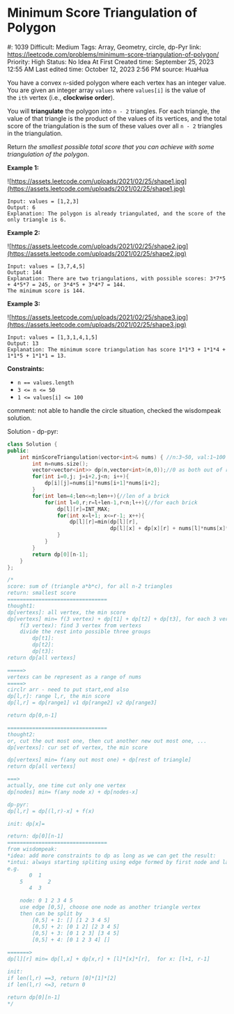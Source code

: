 # Minimum Score Triangulation of Polygon

#: 1039
Difficult: Medium
Tags: Array, Geometry, circle, dp-Pyr
link: https://leetcode.com/problems/minimum-score-triangulation-of-polygon/
Priority: High
Status: No Idea At First
Created time: September 25, 2023 12:55 AM
Last edited time: October 12, 2023 2:56 PM
source: HuaHua

You have a convex `n`-sided polygon where each vertex has an integer value. You are given an integer array `values` where `values[i]` is the value of the `ith` vertex (i.e., **clockwise order**).

You will **triangulate** the polygon into `n - 2` triangles. For each triangle, the value of that triangle is the product of the values of its vertices, and the total score of the triangulation is the sum of these values over all `n - 2` triangles in the triangulation.

Return *the smallest possible total score that you can achieve with some triangulation of the polygon*.

**Example 1:**

![https://assets.leetcode.com/uploads/2021/02/25/shape1.jpg](https://assets.leetcode.com/uploads/2021/02/25/shape1.jpg)

```
Input: values = [1,2,3]
Output: 6
Explanation: The polygon is already triangulated, and the score of the only triangle is 6.

```

**Example 2:**

![https://assets.leetcode.com/uploads/2021/02/25/shape2.jpg](https://assets.leetcode.com/uploads/2021/02/25/shape2.jpg)

```
Input: values = [3,7,4,5]
Output: 144
Explanation: There are two triangulations, with possible scores: 3*7*5 + 4*5*7 = 245, or 3*4*5 + 3*4*7 = 144.
The minimum score is 144.

```

**Example 3:**

![https://assets.leetcode.com/uploads/2021/02/25/shape3.jpg](https://assets.leetcode.com/uploads/2021/02/25/shape3.jpg)

```
Input: values = [1,3,1,4,1,5]
Output: 13
Explanation: The minimum score triangulation has score 1*1*3 + 1*1*4 + 1*1*5 + 1*1*1 = 13.

```

**Constraints:**

- `n == values.length`
- `3 <= n <= 50`
- `1 <= values[i] <= 100`

comment: not able to handle the circle situation, checked the wisdompeak solution.

Solution - dp-pyr:

```cpp
class Solution {
public:
    int minScoreTriangulation(vector<int>& nums) { //n:3~50, val:1~100
        int n=nums.size();
        vector<vector<int>> dp(n,vector<int>(n,0));//0 as both out of range ones to reduce special handling and for non-calculated ones
        for(int i=0,j; j=i+2,j<n; i++){
            dp[i][j]=nums[i]*nums[i+1]*nums[i+2];
        }
        for(int len=4;len<=n;len++){//len of a brick
            for(int l=0,r;r=l+len-1,r<n;l++){//for each brick
                dp[l][r]=INT_MAX;
                for(int x=l+1; x<=r-1; x++){
                    dp[l][r]=min(dp[l][r],
                                 dp[l][x] + dp[x][r] + nums[l]*nums[x]*nums[r]);
                }
            }
        }
        return dp[0][n-1];
    }
};

/*
score: sum of (triangle a*b*c), for all n-2 triangles
return: smallest score
================================
thought1:
dp[vertexs]: all vertex, the min score
dp[vertexs] min= f(3 vertex) + dp[t1] + dp[t2] + dp[t3], for each 3 vertex
    f(3 vertex): find 3 vertex from vertexs
    divide the rest into possible three groups
        dp[t1]: 
        dp[t2]:
        dp[t3]:
return dp[all vertexs]

=====>
vertexs can be represent as a range of nums
=====>
circlr arr - need to put start,end also
dp[l,r]: range l,r, the min score
dp[l,r] = dp[range1] v1 dp[range2] v2 dp[range3]

return dp[0,n-1]

================================
thought2:
or, cut the out most one, then cut another new out most one, ...
dp[vertexs]: cur set of vertex, the min score

dp[vertexs] min= f(any out most one) + dp[rest of triangle]
return dp[all vertexs]

===>
actually, one time cut only one vertex
dp[nodes] min= f(any node x) + dp[nodes-x]

dp-pyr:
dp[l,r] = dp[(l,r)-x] + f(x)

init: dp[x]=

return: dp[0][n-1]
================================
from wisdompeak:
*idea: add more constraints to dp as long as we can get the result:
*intui: always starting spliting using edge formed by first node and last node
e.g.
       0  1
    5        2
       4  3

    node: 0 1 2 3 4 5
    use edge [0,5], choose one node as another triangle vertex
    then can be split by
        [0,5] + 1: [] [1 2 3 4 5]
        [0,5] + 2: [0 1 2] [2 3 4 5]
        [0,5] + 3: [0 1 2 3] [3 4 5]
        [0,5] + 4: [0 1 2 3 4] []
    
=======>
dp[l][r] min= dp[l,x] + dp[x,r] + [l]*[x]*[r],  for x: [l+1, r-1]

init:
if len(l,r) ==3, return [0]*[1]*[2]
if len(l,r) <=3, return 0

return dp[0][n-1]
*/
```